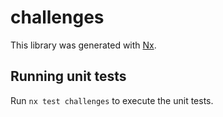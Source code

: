 # challenges

This library was generated with [Nx](https://nx.dev).

## Running unit tests

Run `nx test challenges` to execute the unit tests.
